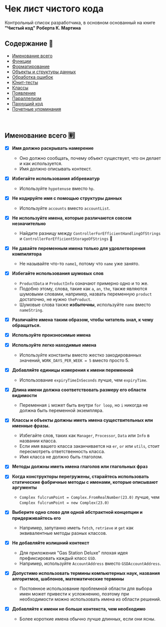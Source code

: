 # Чек лист чистого кода
Контрольный список разработчика, в основном основанный на книге **"Чистый код" Роберта К. Мартина**

## Содержание :bookmark_tabs:
  - [Именование всего](#Именование-всего-u5272)
  - [Функции](#functions-microscope)
  - [Форматирование](#formatting-rainbow)
  - [Объекты и структуры данных](#objects-and-data-structures-two_men_holding_hands)
  - [Обработка ошибок](#error-handling-interrobang)
  - [Юнит-тесты](#unit-tests-umbrella)
  - [Классы](#class-school_satchel)
  - [Появление](#emergence-green_book)
  - [Параллелизм](#concurrency-arrows_clockwise)
  - [Пахнущий код](#code-smells-speak_no_evil)
  - [Почетные упоминания](#honourable-mentions-basecamp)

<br/>

## Именование всего :u5272:

- [x] **Имя должно раскрывать намерение**
  - Оно должно сообщать, почему объект существует, что он делает и как используется.
  - Имя должно описывать контекст.

- [x] **Избегайте использования аббревиатур**
  - Используйте `hypotenuse` вместо `hp`.

- [x] **Не кодируйте имя с помощью структуры данных**
  - Используйте `accounts` вместо `accountList`.

- [x] **Не используйте имена, которые различаются совсем незначительно**
  - Найдите разницу между `ControllerForEfficientHandlingOfStrings` и `ControllerForEfficientStorageOfStrings` :dancers:

- [x] **Не давайте переменным имена только для удовлетворения компилятора**
  - Не называйте что-то `name1`, потому что `name` уже занято.

- [x] **Избегайте использования шумовых слов**
  - `ProductData` и `ProductInfo` означают примерно одно и то же.
  - Подобно этому, слова, такие как `a`, `an`, `the`, также являются шумовыми словами, например, назвать переменную `product` достаточно, не нужно `theProduct`.
  - Шумовые слова также **избыточны**, используйте `name` вместо `nameString`.

- [x] **Различайте имена таким образом, чтобы читатель знал, к чему обращаться.**

- [x] **Используйте произносимые имена**

- [x] **Используйте легко находимые имена**
  - Используйте константы вместо жестко закодированных значений, `WORK_DAYS_PER_WEEK = 5` вместо просто 5.

- [x] **Добавляйте единицы измерения к имени переменной**
  - Использование `expiryTimeInSeconds` лучше, чем `expiryTime`.

- [x] **Длина имени должна соответствовать размеру его области видимости**
  - Переменная `i` может быть внутри `for loop`, но `i` никогда не должна быть переменной экземпляра.

- [x] **Классы и объекты должны иметь имена существительных или именные фразы.**
  - Избегайте слов, таких как `Manager`, `Processor`, `Data` или `Info` в названии класса.
  - Если имя вашего класса заканчивается на `er`, `or` или `utils`, стоит пересмотреть ответственность класса.
  - Имя класса не должно быть глаголом.

- [x] **Методы должны иметь имена глаголов или глагольных фраз**

- [x] **Когда конструкторы перегружены, старайтесь использовать статические фабричные методы с именами, которые описывают аргументы**
  - `Complex fulcrumPoint = Complex.FromRealNumber(23.0)` лучше, чем `Complex fulcrumPoint = new Complex(23.0)`

- [x] **Выберите одно слово для одной абстрактной концепции и придерживайтесь его**
    - Например, запутанно иметь `fetch`, `retrieve` и `get` как эквивалентные методы разных классов.

- [x] **Не добавляйте излишний контекст**
  - Для приложения "Gas Station Deluxe" плохая идея префиксировать каждый класс `GSD`.
  - Например, используйте `AccountAddress` вместо `GSDAccountAddress`.

- [x] **Допустимо использовать термины компьютерных наук, названия алгоритмов, шаблонов, математические термины**
  - Постоянное использование проблемной области для выбора имен может привести к усложнению, поэтому при необходимости можно использовать имена из области решений.

- [x] **Добавляйте к имени не больше контекста, чем необходимо**
  - Более короткие имена обычно лучше длинных, если они ясны.

<br/>
